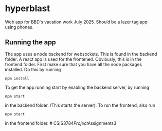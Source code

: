 # hyperblast
Web app for BBD's vacation work July 2025. Should be a lazer tag app using phones.

## Running the app
The app uses a node backend for websockets. This is found in the backend folder. A react app is used for the frontened. Obviously, this is in the frontend folder.
First make sure that you have all the node packages installed. Do this by running 
```
npm install
```
To get the app running start by enabling the backend server, by running 
```
npm start
```
in the backend folder. (This starts the server).
To run the frontend, also run
```
npm start
```
in the frontend folder.
#   C S I S 3 7 8 4 _ P r o j e c t _ A s s i g n m e n t s 3  
 